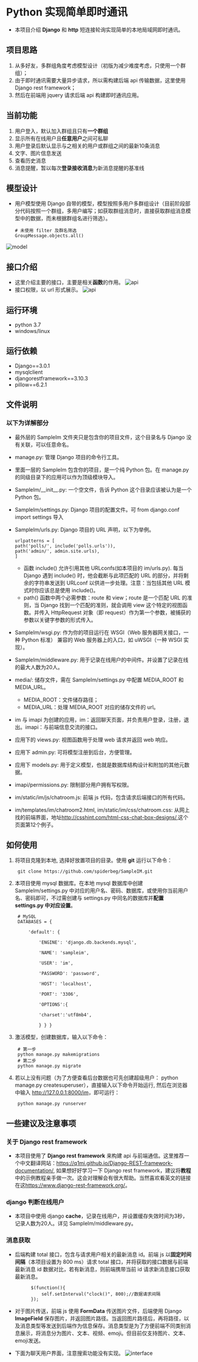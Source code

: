 # Python 实现简单即时通讯
* 本项目介绍 **Django** 和 **http** 短连接轮询实现简单的本地局域网即时通讯。
## 项目思路
1. 从多好友，多群组角度考虑模型设计（初版为减少难度考虑，只使用一个群组）；
2. 由于即时通讯需要大量异步请求，所以需构建后端 api 传输数据，这里使用 Django rest framework；
3. 然后在前端用 jquery 请求后端 api 构建即时通讯应用。 
## 当前功能
1. 用户登入，默认加入群组且只有**一个群组**
2. 显示所有在线用户且**任意用户**之间可私聊
3. 用户登录后默认显示与之相关的用户或群组之间的最新10条消息
4. 文字、图片信息发送
5. 查看历史消息
6. 消息提醒，暂以每次**登录接收消息**为新消息提醒的基准线
## 模型设计
* 用户模型使用 Django 自带的模型，模型按照多用户多群组设计（目前阶段部分代码按照一个群组，多用户编写；如获取群组消息时，直接获取群组消息模型中的数据，而未根据群组名进行筛选）。

      # 未使用 filter 及群名筛选
      GroupMessage.objects.all()
![model](introduce/models.png)<br>
## 接口介绍
* 这里介绍主要的接口，主要是相关**函数**的作用。
![api](introduce/api.png)<br>
* 接口权限，以 url 形式展示。
![api](introduce/apilimit.png)<br>
## 运行环境
* python 3.7
* windows/linux
## 运行依赖
* Django==3.0.1
* mysqlclient
* djangorestframework==3.10.3
* pillow==6.2.1
## 文件说明
### 以下为详解部分
* 最外层的 SampleIm 文件夹只是包含你的项目文件，这个目录名与 Django 没有关联，可以任意命名。
* manage.py: 管理 Django 项目的命令行工具。 
* 里面一层的 SampleIm 包含你的项目，是一个纯 Python 包。在 manage.py 的同级目录下的应用可以作为顶级模块导入。
* SampleIm/\_\_init\_\_.py: 一个空文件，告诉 Python 这个目录应该被认为是一个 Python 包。
* SampleIm/settings.py: Django 项目的配置文件。可 from django.conf import settings 导入
* SampleIm/urls.py: Django 项目的 URL 声明，以下为举例。
  
      urlpatterns = [
      path('polls/', include('polls.urls')),
      path('admin/', admin.site.urls),
      ]
    * 函数 include() 允许引用其他 URLconfs(如本项目的 im/urls.py). 每当 Django 遇到 include() 时，他会截断与此项匹配的 URL 的部分，并将剩余的字符串发送到 URLconf 以供进一步处理。注意：当包括其他 URL 模式时你应该总是使用 include()。
    * path() 函数中两个必需参数：route 和 view；route 是一个匹配 URL 的准则，当 Django 找到一个匹配的准则，就会调用 view 这个特定的视图函数。并传入 HttpRequest 对象（即 request）作为第一个参数，被捕获的参数以关键字参数的形式传入。
* SampleIm/wsgi.py: 作为你的项目运行在 WSGI（Web 服务器网关接口，一种 Python 标准） 兼容的 Web 服务器上的入口，如 uWSGI（一种 WSGI 实现）。
* SampleIm/middleware.py: 用于记录在线用户的中间件。并设置了记录在线的最大人数为20人。 
* media/: 储存文件，需在 SampleIm/settings.py 中配置 MEDIA_ROOT 和 MEDIA_URL。
    * MEDIA_ROOT：文件储存路径；
    * MEDIA_URL：处理 MEDIA_ROOT 对应的储存文件的 url。
* im 与 imapi 为创建的应用，im：返回聊天页面，并负责用户登录，注册，退出。imapi：与前端信息交流的接口。
* 应用下的 views.py: 视图函数用于处理 web 请求并返回 web 响应。
* 应用下 admin.py: 可将模型注册到后台，方便管理。
* 应用下 models.py: 用于定义模型，也就是数据库结构设计和附加的其他元数据。
* imapi/permissions.py: 限制部分用户拥有写权限。
* im/static/im/js/chatroom.js: 前端 js 代码，包含请求后端接口的所有代码。
* im/templates/im/chatroom2.html, im/static/im/css/chatroom.css: 从网上找的前端界面，地址<http://csshint.com/html-css-chat-box-designs/>,这个页面第12个例子。
## 如何使用
1. 将项目克隆到本地, 选择好放置项目的目录。使用 **git** 运行以下命令：

        git clone https://github.com/spiderbeg/SampleIM.git
2. 本项目使用 mysql 数据库。在本地 mysql 数据库中创建 SampleIm/settings.py 中对应的用户名、密码、数据库，或使用你当前用户名、密码即可，不过需创建与 settings.py 中同名的数据库并**配置 settings.py 中对应设置**。

        # MySQL
        DATABASES = {

            'default': {

                'ENGINE': 'django.db.backends.mysql',

                'NAME': 'sampleim',

                'USER': 'im',

                'PASSWORD': 'password',

                'HOST': 'localhost',

                'PORT': '3306',

                'OPTIONS':{

                'charset':'utf8mb4',

                } } }
3. 激活模型，创建数据库，输入以下命令：

        # 第一步
        python manage.py makemigrations
        # 第二步
        python manage.py migrate
4. 若以上没有问题（为了方便查看后台数据也可先创建超级用户： python manage.py createsuperuser），直接输入以下命令开始运行, 然后在浏览器中输入 <http://127.0.0.1:8000/im>，即可运行：

        python manage.py runserver
## 一些建议及注意事项
### 关于 Django rest framework
* 本项目使用了 **Django rest framework** 来构建 api 与前端通信。这里推荐一个中文翻译网站：<https://q1mi.github.io/Django-REST-framework-documentation/>, 如果想好好学习一下 Django rest framework，建议将**教程**中的示例教程亲手做一次。这会对理解会有很大帮助。当然喜欢看英文的链接在这<https://www.django-rest-framework.org/>。
### django 判断在线用户
* 本项目中使用 django **cache**，记录在线用户，并设置缓存失效时间为3秒，记录人数为20人。详见 SampleIm/middleware.py。
### 消息获取
* 后端构建 total 接口，包含与请求用户相关的最新消息 id。前端 js 以**固定时间间隔**（本项目设置为 800 ms）请求 total 接口，并将获取的接口数据与前端最新消息 id 数据对比，若有新消息，则前端携带当前 id 请求新消息接口获取最新消息。

            $(function(){
                self.setInterval("clock()", 800);//数据请求间隔 
            });
* 对于图片传送，前端 js 使用 **FormData** 传送图片文件，后端使用 Django **ImageField** 保存图片，并返回图片路径。当返回图片路径后，再将路径，以及消息类型等发送到后端作为信息保存。消息类型是为了方便前端不同类别消息展示，将消息分为图片、文本、视频、emoji。但目前仅支持图片、文本、emoji发送。
* 下面为聊天用户界面，注意搜索功能没有实现。
![interface](introduce/chatbox.png)<br>

    
        
  
